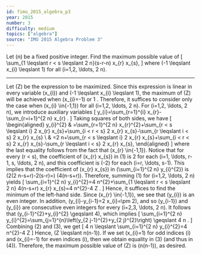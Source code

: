 ```yaml
---
id: fimo_2015_algebra_p3
year: 2015
number: 3
difficulty: medium
topics: ["algebra"]
source: "IMO 2015 Algebra Problem 3"
---
```


Let \(n\) be a fixed positive integer. Find the maximum possible value of
\[
\sum_{1 \leqslant r < s \leqslant 2 n}(s-r-n) x_{r} x_{s},
\]
where \(-1 \leqslant x_{i} \leqslant 1\) for all \(i=1,2, \ldots, 2 n\).


---
Let \(Z\) be the expression to be maximized. Since this expression is linear in every variable \(x_{i}\) and \(-1 \leqslant x_{i} \leqslant 1\), the maximum of \(Z\) will be achieved when \(x_{i}=-1\) or 1 . Therefore, it suffices to consider only the case when \(x_{i} \in\{-1,1\}\) for all \(i=1,2, \ldots, 2 n\).
For \(i=1,2, \ldots, 2 n\), we introduce auxiliary variables
\[
y_{i}=\sum_{r=1}^{i} x_{r}-\sum_{r=i+1}^{2 n} x_{r} .
\]
Taking squares of both sides, we have
\[
\begin{aligned}
y_{i}^{2} & =\sum_{r=1}^{2 n} x_{r}^{2}+\sum_{r < s \leqslant i} 2 x_{r} x_{s}+\sum_{i < r < s} 2 x_{r} x_{s}-\sum_{r \leqslant i < s} 2 x_{r} x_{s} \\
& =2 n+\sum_{r < s \leqslant i} 2 x_{r} x_{s}+\sum_{i < r < s} 2 x_{r} x_{s}-\sum_{r \leqslant i < s} 2 x_{r} x_{s},
\end{aligned}
\]
where the last equality follows from the fact that \(x_{r} \in\{-1,1\}\). Notice that for every \(r < s\), the coefficient of \(x_{r} x_{s}\) in (1) is 2 for each \(i=1, \ldots, r-1, s, \ldots, 2 n\), and this coefficient is \(-2\) for each \(i=r, \ldots, s-1\). This implies that the coefficient of \(x_{r} x_{s}\) in \(\sum_{i=1}^{2 n} y_{i}^{2}\) is \(2(2 n-s+r)-2(s-r)=\) \(4(n-s+r)\). Therefore, summing (1) for \(i=1,2, \ldots, 2 n\) yields
\[
\sum_{i=1}^{2 n} y_{i}^{2}=4 n^{2}+\sum_{1 \leqslant r < s \leqslant 2 n} 4(n-s+r) x_{r} x_{s}=4 n^{2}-4 Z .
\]
Hence, it suffices to find the minimum of the left-hand side.
Since \(x_{r} \in\{-1,1\}\), we see that \(y_{i}\) is an even integer. In addition, \(y_{i}-y_{i-1}=2 x_{i}=\pm 2\), and so \(y_{i-1}\) and \(y_{i}\) are consecutive even integers for every \(i=2,3, \ldots, 2 n\). It follows that \(y_{i-1}^{2}+y_{i}^{2} \geqslant 4\), which implies
\[
\sum_{i=1}^{2 n} y_{i}^{2}=\sum_{j=1}^{n}\left(y_{2 j-1}^{2}+y_{2 j}^{2}\right) \geqslant 4 n .
\]
Combining (2) and (3), we get
\[
4 n \leqslant \sum_{i=1}^{2 n} y_{i}^{2}=4 n^{2}-4 Z
\]
Hence, \(Z \leqslant n(n-1)\).
If we set \(x_{i}=1\) for odd indices \(i\) and \(x_{i}=-1\) for even indices \(i\), then we obtain equality in (3) (and thus in (4)). Therefore, the maximum possible value of \(Z\) is \(n(n-1)\), as desired.
